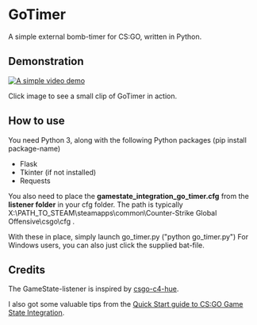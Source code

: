 # GoTimer
A simple external bomb-timer for CS:GO, written in Python.

## Demonstration
[![A simple video demo](http://img.youtube.com/vi/tEdAwi1Hqbk/0.jpg)](http://www.youtube.com/watch?v=tEdAwi1Hqbk)

Click image to see a small clip of GoTimer in action.

## How to use
You need Python 3, along with the following Python packages (pip install package-name)
* Flask
* Tkinter (if not installed)
* Requests

You also need to place the **gamestate_integration_go_timer.cfg** from the **listener folder** in your cfg folder. The path is typically  X:\PATH_TO_STEAM\steamapps\common\Counter-Strike Global Offensive\csgo\cfg .

With these in place, simply launch go_timer.py ("python go_timer.py")
For Windows users, you can also just click the supplied bat-file.

## Credits
The GameState-listener is inspired by [csgo-c4-hue](https://github.com/doobix/csgo-c4-hue).

I also got some valuable tips from the [Quick Start guide to CS:GO Game State Integration](https://github.com/tsuriga/csgo-gsi-qsguide).
